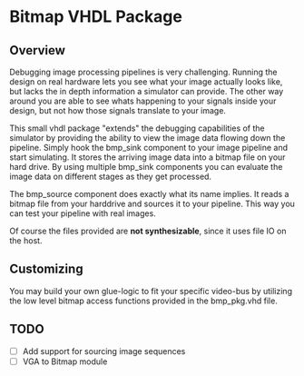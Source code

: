 # Bitmap VHDL Package


## Overview
Debugging image processing pipelines is very challenging.
Running the design on real hardware lets you see what your image actually looks like, but lacks the in depth information a simulator can provide. The other way around you are able to see whats happening to your signals inside your design, but not how those signals translate to your image.

This small vhdl package "extends" the debugging capabilities of the simulator by providing the ability to view the image data flowing down the pipeline.
Simply hook the bmp_sink component to your image pipeline and start simulating. It stores the arriving image data into a bitmap file on your hard drive. By using multiple bmp_sink components you can evaluate the image data on different stages as they get processed.

The bmp_source component does exactly what its name implies. It reads a bitmap file from your harddrive and sources it to your pipeline.
This way you can test your pipeline with real images.

Of course the files provided are **not synthesizable**, since it uses file IO on the host.

## Customizing
You may build your own glue-logic to fit your specific video-bus by utilizing the low level bitmap access functions provided in the bmp_pkg.vhd file.

## TODO
- [ ] Add support for sourcing image sequences
- [ ] VGA to Bitmap module
